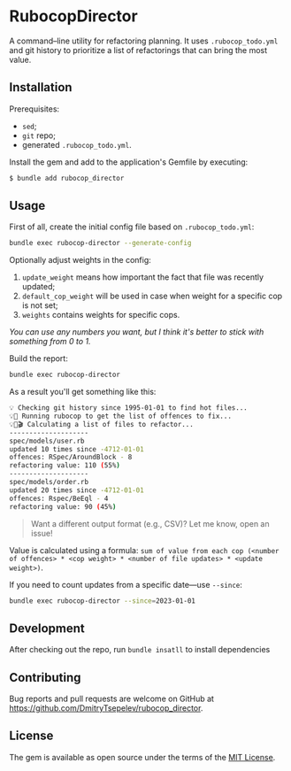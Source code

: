# RubocopDirector

A command–line utility for refactoring planning. It uses `.rubocop_todo.yml` and git history to prioritize a list of refactorings that can bring the most value.

## Installation

Prerequisites:

- `sed`;
- `git` repo;
- generated `.rubocop_todo.yml`.

Install the gem and add to the application's Gemfile by executing:

```bash
$ bundle add rubocop_director
```

## Usage

First of all, create the initial config file based on `.rubocop_todo.yml`:

```bash
bundle exec rubocop-director --generate-config
```

Optionally adjust weights in the config:

1. `update_weight` means how important the fact that file was recently updated;
2. `default_cop_weight` will be used in case when weight for a specific cop is not set;
3. `weights` contains weights for specific cops.

_You can use any numbers you want, but I think it's better to stick with something from 0 to 1._

Build the report:

```bash
bundle exec rubocop-director
```

As a result you'll get something like this:

```bash
💡 Checking git history since 1995-01-01 to find hot files...
💡🎥 Running rubocop to get the list of offences to fix...
💡🎥🎬 Calculating a list of files to refactor...
--------------------
spec/models/user.rb
updated 10 times since -4712-01-01
offences: RSpec/AroundBlock - 8
refactoring value: 110 (55%)
--------------------
spec/models/order.rb
updated 20 times since -4712-01-01
offences: Rspec/BeEql - 4
refactoring value: 90 (45%)
```

> Want a different output format (e.g., CSV)? Let me know, open an issue!

Value is calculated using a formula: `sum of value from each cop (<number of offences> * <cop weight> * <number of file updates> * <update weight>)`.

If you need to count updates from a specific date—use `--since`:

```bash
bundle exec rubocop-director --since=2023-01-01
```

## Development

After checking out the repo, run `bundle insatll` to install dependencies

## Contributing

Bug reports and pull requests are welcome on GitHub at https://github.com/DmitryTsepelev/rubocop_director.

## License

The gem is available as open source under the terms of the [MIT License](https://opensource.org/licenses/MIT).
